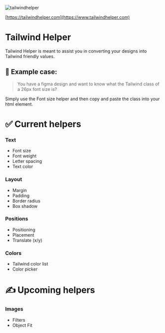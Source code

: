 ![tailwindhelper](https://user-images.githubusercontent.com/95282692/185206088-65cd67c4-d5f9-4f2f-9650-c3475bc8e0ca.jpeg)

[https://tailwindhelper.com](https://www.tailwindhelper.com)

# Tailwind Helper

Tailwind Helper is meant to assist you in converting your designs into Tailwind friendly values.

## 🧐 Example case:

> You have a figma design and want to know what the Tailwind class of a 26px font size is?

Simply use the Font size helper and then copy and paste the class into your html element.

# ✅ Current helpers

### Text

- Font size
- Font weight
- Letter spacing
- Text color

### Layout

- Margin
- Padding
- Border radius
- Box shadow

### Positions

- Positioning
- Placement
- Translate (x/y)

### Colors

- Tailwind color list
- Color picker

# ✍️ Upcoming helpers

### Images

- Filters
- Object Fit
